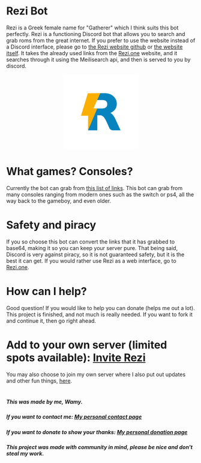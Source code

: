 # Rezi Bot
Rezi is a Greek female name for "Gatherer" which I think suits this bot perfectly. Rezi is a functioning Discord bot that allows you to search and grab roms from the great internet. If you prefer to use the website instead of a Discord interface, please go to [the Rezi website github](https://github.com/Wamy-Dev/ReziWebsite) or [the website itself](https://rezi.one). It takes the already used links from the [Rezi.one](https://rezi.one) website, and it searches through it using the Meilisearch api, and then is served to you by discord.

<div align="center">
  <img src="/assets/rezilogo.png" height="200">
</div>

# What games? Consoles?
Currently the bot can grab from [this list of links](https://github.com/Wamy-Dev/ReziWebsite/wiki). This bot can grab from many consoles ranging from modern ones such as the switch or ps4, all the way back to the gameboy, and even older.

# Safety and piracy
If you so choose this bot can convert the links that it has grabbed to base64, making it so you can keep your server pure. That being said, Discord is very against piracy, so it is not guaranteed safety, but it is the best it can get. If you would rather use Rezi as a web interface, go to [Rezi.one](https://rezi.one).

# How can I help?
Good question! If you would like to help you can donate (helps me out a lot). This project is finished, and not much is really needed. If you want to fork it and continue it, then go right ahead.

# Add to your own server (limited spots available): [Invite Rezi](https://discord.com/api/oauth2/authorize?client_id=796909768940978186&permissions=3072&scope=bot)
You may also choose to join my own server where I also put out updates and other fun things, [here](https://discord.gg/47SnjxgBFb).

#

##### This was made by me, Wamy.
##### If you want to contact me: [My personal contact page](https://homeonacloud.com/contact)
##### If you want to donate to show your thanks: [My personal donation page](https://homeonacloud.com/donate)
##### This project was made with community in mind, please be nice and don't steal my work.




